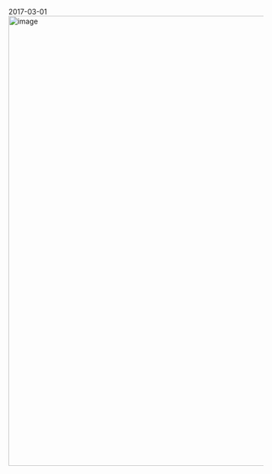 

2017-03-01
<img width="744" height="890" alt="image" src="https://github.com/user-attachments/assets/915b203c-c25d-48fd-bf7e-4b9380d6b5f3" />
